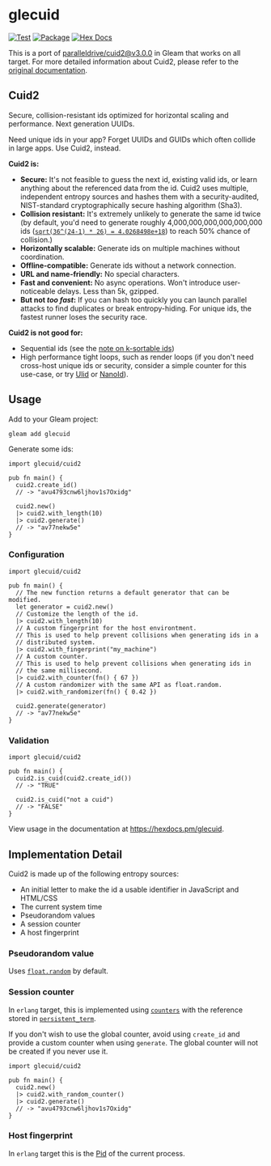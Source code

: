 # glecuid

[![Test](https://github.com/ilhamft/glecuid/actions/workflows/test.yml/badge.svg)](https://github.com/ilhamft/glecuid/actions/workflows/test.yml)
[![Package](https://img.shields.io/hexpm/v/glecuid)](https://hex.pm/packages/glecuid)
[![Hex Docs](https://img.shields.io/badge/hex-docs-ffaff3)](https://hexdocs.pm/glecuid/)

This is a port of [paralleldrive/cuid2@v3.0.0](https://github.com/paralleldrive/cuid2/tree/v3.0.0) in Gleam that works on all target.
For more detailed information about Cuid2, please refer to the [original documentation](https://github.com/paralleldrive/cuid2/blob/v3.0.0/README.md).

## Cuid2

Secure, collision-resistant ids optimized for horizontal scaling and performance. Next generation UUIDs.

Need unique ids in your app? Forget UUIDs and GUIDs which often collide in large apps. Use Cuid2, instead.

**Cuid2 is:**

- **Secure:** It's not feasible to guess the next id, existing valid ids, or learn anything about the referenced data from the id. Cuid2 uses multiple, independent entropy sources and hashes them with a security-audited, NIST-standard cryptographically secure hashing algorithm (Sha3).
- **Collision resistant:** It's extremely unlikely to generate the same id twice (by default, you'd need to generate roughly 4,000,000,000,000,000,000 ids ([`sqrt(36^(24-1) * 26) = 4.0268498e+18`](https://en.wikipedia.org/wiki/Birthday_problem#Square_approximation)) to reach 50% chance of collision.)
- **Horizontally scalable:** Generate ids on multiple machines without coordination.
- **Offline-compatible:** Generate ids without a network connection.
- **URL and name-friendly:** No special characters.
- **Fast and convenient:** No async operations. Won't introduce user-noticeable delays. Less than 5k, gzipped.
- **But not _too fast_:** If you can hash too quickly you can launch parallel attacks to find duplicates or break entropy-hiding. For unique ids, the fastest runner loses the security race.

**Cuid2 is not good for:**

- Sequential ids (see the [note on k-sortable ids](https://github.com/paralleldrive/cuid2#note-on-k-sortablesequentialmonotonically-increasing-ids))
- High performance tight loops, such as render loops (if you don't need cross-host unique ids or security, consider a simple counter for this use-case, or try [Ulid](https://github.com/ulid/javascript) or [NanoId](https://github.com/ai/nanoid)).

## Usage

Add to your Gleam project:

```
gleam add glecuid
```

Generate some ids:

```gleam
import glecuid/cuid2

pub fn main() {
  cuid2.create_id()
  // -> "avu4793cnw6ljhov1s7Oxidg"

  cuid2.new()
  |> cuid2.with_length(10)
  |> cuid2.generate()
  // -> "av77nekw5e"
}
```

### Configuration

```gleam
import glecuid/cuid2

pub fn main() {
  // The new function returns a default generator that can be modified.
  let generator = cuid2.new()
  // Customize the length of the id.
  |> cuid2.with_length(10)
  // A custom fingerprint for the host environtment.
  // This is used to help prevent collisions when generating ids in a
  // distributed system.
  |> cuid2.with_fingerprint("my_machine")
  // A custom counter.
  // This is used to help prevent collisions when generating ids in
  // the same millisecond.
  |> cuid2.with_counter(fn() { 67 })
  // A custom randomizer with the same API as float.random.
  |> cuid2.with_randomizer(fn() { 0.42 })

  cuid2.generate(generator)
  // -> "av77nekw5e"
}
```

### Validation

```gleam
import glecuid/cuid2

pub fn main() {
  cuid2.is_cuid(cuid2.create_id())
  // -> "TRUE"

  cuid2.is_cuid("not a cuid")
  // -> "FALSE"
}
```

View usage in the documentation at <https://hexdocs.pm/glecuid>.

## Implementation Detail

Cuid2 is made up of the following entropy sources:

- An initial letter to make the id a usable identifier in JavaScript and HTML/CSS
- The current system time
- Pseudorandom values
- A session counter
- A host fingerprint

### Pseudorandom value

Uses [`float.random`](https://hexdocs.pm/gleam_stdlib/gleam/float.html#random) by default.

### Session counter

In `erlang` target, this is implemented using [`counters`](https://www.erlang.org/doc/apps/erts/counters.html) with the reference stored in [`persistent_term`](https://www.erlang.org/doc/apps/erts/persistent_term.html).

If you don't wish to use the global counter, avoid using `create_id` and provide a custom counter when using `generate`. The global counter will not be created if you never use it.

```gleam
import glecuid/cuid2

pub fn main() {
  cuid2.new()
  |> cuid2.with_random_counter()
  |> cuid2.generate()
  // -> "avu4793cnw6ljhov1s7Oxidg"
}
```

### Host fingerprint

In `erlang` target this is the [Pid](https://hexdocs.pm/gleam_erlang/gleam/erlang/process.html#Pid) of the current process.
